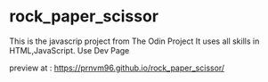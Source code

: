 # rock_paper_scissor

This is the javascrip project from The Odin Project It uses all skills in HTML,JavaScript.
Use Dev Page

preview at : https://prnvm96.github.io/rock_paper_scissor/
